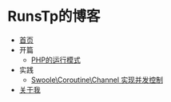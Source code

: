 # RunsTp的博客

* [首页](README.md)
* 开篇
    * [PHP的运行模式](PHP/RunMode.md)
* 实践
    * [Swoole\Coroutine\Channel 实现并发控制](Practice/Channel.md)
* [关于我](User/AboutMe.md)

